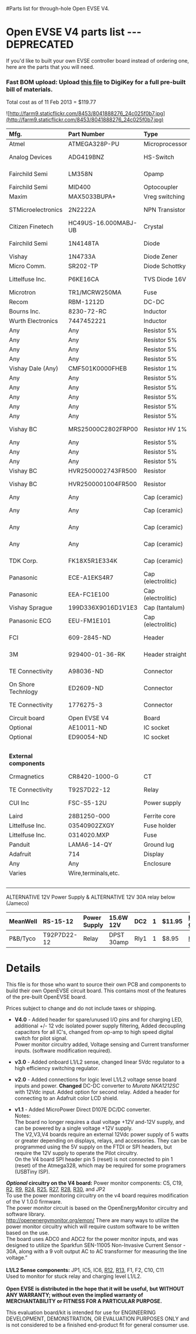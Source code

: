 #Parts list for through-hole Open EVSE V4.

# Open EVSE V4 parts list --- **DEPRECATED** #

If you'd like to built your own EVSE controller board instead of ordering one, here are the parts that you will need.
### Fast BOM upload: Upload [this file](http://code.google.com/p/open-evse/downloads/detail?name=evse-v4diy-BOM2.csv&can=2&q=) to DigiKey for a full pre-built bill of materials. ###
Total cost as of 11 Feb 2013 = $119.77

![http://farm9.staticflickr.com/8453/8041888276_24c025f0b7.jpg](http://farm9.staticflickr.com/8453/8041888276_24c025f0b7.jpg)

| **Mfg.** | **Part Number** | **Type** | **Value** | **Name** | **Qty** | **Price** | **URL** |
|:---------|:----------------|:---------|:----------|:---------|:--------|:----------|:--------|
| Atmel    | ATMEGA328P-PU   | Microprocessor | 328p-pu   | IC1      | 1       | $3.16     | http://www.digikey.com/product-detail/en/ATMEGA328P-PU |
| Analog Devices | ADG419BNZ       | HS-Switch | SPDT      | IC2      | 1       | $3.15     | http://www.digikey.com/product-detail/en/ADG419BNZ/ADG419BNZ-ND/820067 |
| Fairchild Semi | LM358N          | Opamp    | LM358     | IC4      | 1       | $0.46     | http://search.digikey.com/us/en/products/LM358N/LM358NFS-ND/458692 |
| Fairchild Semi | MID400          | Optocoupler| 8-dip     | IC5,IC6  | 2       | $4.06     | http://www.digikey.com/product-detail/en/MID400 |
| Maxim    | MAX5033BUPA+    | Vreg switching| 5V        | IC7      | 1       | $3.76     | http://www.digikey.com/product-detail/en/MAX5033BUPA%2B |
| STMicroelectronics | 2N2222A         | NPN Transistor | 2n2222    | Q2       | 1       | $1.26     | http://search.digikey.com/us/en/products/2N2222A/497-2598-ND/603623 |
| Citizen Finetech| HC49US-16.000MABJ-UB| Crystal  | 16000     | Y1       | 1       | $0.63     | http://www.digikey.com/product-detail/en/HC49US-16.000MABJ-UB/300-8499-ND/862775 |
| Fairchild Semi | 1N4148TA        | Diode    | 1N4148    | D1,D3,D4 | 3       | $0.10     | http://search.digikey.com/us/en/products/1N4148TA/1N4148TACT-ND/1532747 |
| Vishay   | 1N4733A         | Diode Zener| 5.1V 1W   | D5,D6    | 2       | $0.23     | http://www.digikey.com/product-detail/en/1N4733A-TR |
| Micro Comm.| SR202-TP        | Diode Schottky| 2A 20V DO41| D7       | 1       | $0.43     | http://www.digikey.com/product-detail/en/SR202-TP |
| Littelfuse Inc.| P6KE16CA        | TVS Diode 16V| P6KE16CA  | TVS      | 1       | $0.50     | http://search.digikey.com/us/en/products/P6KE16CA/P6KE16CALFCT-ND/407666 |
| Microtron| TR1/MCRW250MA   | Fuse     | 0.25A 250V| F1,F2    | 2       | $0.85     | http://www.digikey.com/product-detail/en/TR1%2FMCRW250MA |
| Recom    | RBM-1212D       | DC-DC    |  12v input| +/-12v42ma DC1| 1       | $6.88     | http://www.digikey.com/product-detail/en/RBM-1212D |
| Bourns Inc.| 8230-72-RC      | Inductor | 150uh     | L1,L2    | 2       | $1.66     | http://www.digikey.com/product-detail/en/8230-72-RC |
| Wurth Electronics| 7447452221      | Inductor | 220uh 1.2A| L3       | 1       | $1.47     | http://www.digikey.com/product-detail/en/7447452221 |
| Any      | Any             | Resistor 5%| 100       | [R18](https://code.google.com/p/open-evse/source/detail?r=18)| 1       | $0.09     |
| Any      | Any             | Resistor 5%| 110       | [R24](https://code.google.com/p/open-evse/source/detail?r=24)| 1       | $0.09     |
| Any      | Any             | Resistor 5%| 320       | [R2](https://code.google.com/p/open-evse/source/detail?r=2)| 1       | $0.09     |
| Any      | Any             | Resistor 5%| 330       | [R11](https://code.google.com/p/open-evse/source/detail?r=11),[R17](https://code.google.com/p/open-evse/source/detail?r=17),[R23](https://code.google.com/p/open-evse/source/detail?r=23)| 3       | $0.09     |
| Vishay Dale (Any)| CMF501K0000FHEB | Resistor 1%| 1K 1%     | [R1](https://code.google.com/p/open-evse/source/detail?r=1)| 1       | $1.04     | http://www.digikey.com/product-detail/en/CMF501K0000FHEB |
| Any      | Any             | Resistor 5%| 1k        | [R20](https://code.google.com/p/open-evse/source/detail?r=20)| 1       | $0.09     |
| Any      | Any             | Resistor 5%| 1.2k      | [R9](https://code.google.com/p/open-evse/source/detail?r=9)| 1       | $0.09     |
| Any      | Any             | Resistor 5%| 2.8k      | [R3](https://code.google.com/p/open-evse/source/detail?r=3),[R4](https://code.google.com/p/open-evse/source/detail?r=4)| 2       | $0.09     |
| Any      | Any             | Resistor 5%| 10k       | [R10](https://code.google.com/p/open-evse/source/detail?r=10),19,25,27,28,30| 6       | $0.09     |
| Any      | Any             | Resistor 5%| 20k       | [R15](https://code.google.com/p/open-evse/source/detail?r=15)| 1       | $0.09     |
| Vishay BC| MRS25000C2802FRP00| Resistor HV 1%| 28k 0.6w  | [R12](https://code.google.com/p/open-evse/source/detail?r=12),[R13](https://code.google.com/p/open-evse/source/detail?r=13)| 2       | $0.36     | http://www.digikey.com/product-detail/en/MRS25000C2802FRP00/PPC28.0KZCT-ND/594989 |
| Any      | Any             | Resistor 5%| 56k       | [R5](https://code.google.com/p/open-evse/source/detail?r=5)| 1       | $0.09     |
| Any      | Any             | Resistor 5%| 100k      | [R6](https://code.google.com/p/open-evse/source/detail?r=6),14,16| 3       | $0.09     |
| Any      | Any             | Resistor 5%| 200k      | [R7](https://code.google.com/p/open-evse/source/detail?r=7)| 1       | $0.09     |
| Vishay BC| HVR2500002743FR500| Resistor | 274k      | [R22](https://code.google.com/p/open-evse/source/detail?r=22)| 1       | $0.57     | http://www.digikey.com/product-detail/en/HVR2500002743FR500 |
| Vishay BC| HVR2500001004FR500| Resistor | 1.0M      | [R21](https://code.google.com/p/open-evse/source/detail?r=21)| 1       | $0.57     | http://www.digikey.com/product-detail/en/HVR2500001004FR500/PPCQF1.0MCT-ND/719864 |
| Any      | Any             | Cap (ceramic) | 18pf      | C1,C2    | 2       | $0.44     | http://www.digikey.com/product-detail/en/SR151A180JAR |
| Any      | Any             | Cap (ceramic) | 22pf      | C8       | 1       | $0.34     | http://www.digikey.com/product-detail/en/K220J15C0GF5TL2/BC1005CT-ND/286627|
| Any      | Any             | Cap (ceramic) | 0.1uf     | C3,4,10-15,20,21| 10      | $0.20     | http://search.digikey.com/scripts/dksearch/dksus.dll?vendor=0&keywords=+399-4266-ND |
| Any      | Any             | Cap (ceramic) | 0.33uf    | C22      | 1       | $0.46     | http://www.digikey.com/product-detail/en/SR205E334MAR/478-5733-ND/2136293|
| TDK Corp.| FK18X5R1E334K   | Cap (ceramic) | 0.33uf low esr| C6,C7    | 2       | $0.34     | http://www.digikey.com/product-detail/en/FK18X5R1E334K |
| Panasonic| ECE-A1EKS4R7    | Cap (electrolitic) | 4.7uf 25V | C5       | 1       | $0.26     | http://www.digikey.com/product-detail/en/ECE-A1EKS4R7/P974-ND/160554 |
| Panasonic | EEA-FC1E100     | Cap (electrolitic) | 10uf 25V  | C9,C19   | 2       | $0.30     | http://search.digikey.com/us/en/products/EEA-FC1E100/P11212-ND/356116 |
| Vishay Sprague| 199D336X9016D1V1E3| Cap (tantalum)| 33uf 16V  | C16      | 1       | $2.07     | http://www.digikey.com/product-detail/en/199D336X9016D1V1E3 |
| Panasonic ECG| EEU-FM1E101     | Cap (electrolitic) | 100uf 25v | C17      | 1       | $0.32     | http://www.digikey.com/product-detail/en/EEU-FM1E101 |
| FCI      | 609-2845-ND     | Header   | 2x3       | ISP1     | 1       | $0.74     | http://www.digikey.com/product-detail/en/75869-131LF/609-2845-ND/1302569 |
| 3M       | 929400-01-36-RK | Header straight| 0.1sp.    | FTDI,LCD,CT1,I/O| 1       | $1.80     | http://www.digikey.com/product-detail/en/929400-01-36-RK/929400E-01-36-ND/1093569 |
| TE Connectivity | A98036-ND       | Connector| 3.5mm 2P  | Rly1,S1/2,SP| 3       | $0.27     | http://www.digikey.com/product-detail/en/1776275-2/A98036-ND/1826899 |
| On Shore Technlogy | ED2609-ND       | Connector| 5.0mm 2P  | DCIN,PILOT| 2       | $0.35     | http://www.digikey.com/product-detail/en/OSTTC022162/ED2609-ND/614558 |
| TE Connectivity | 1776275-3       | Connector| 3.5mm 3P  | JP1      | 1       | $0.78     | http://www.digikey.com/product-detail/en/1776275-3/A98037-ND/1826900 |
| Circuit board| Open EVSE V4    | Board    | Double sided| B1       | 1       | $14.10    | http://oshpark.com |
| Optional | AE10011-ND      | IC socket| 8 pin     | IC2,4,5,6| 4       | 0.50      |         |
| Optional | ED90054-ND      | IC socket| 28 pin    | IC1      | 1       | 1.68      |         |
|          |                 |          |           |          | **Total**| **$73.16**|
| **External components** |
| Crmagnetics | CR8420-1000-G   | CT       | 1000      | CT1      | 1       | $10.65    | http://search.digikey.com/us/en/products/CR8420-1000-G/582-1018-ND/1045174 |
| TE Connectivity| T92S7D22-12     | Relay    | DPST 30amp| Rly1     | 1       | $13.87    | http://www.digikey.com/product-detail/en/T92S7D22-12 |
| CUI Inc  | FSC-S5-12U      | Power supply| 5W 12V    | DC2      | 1       | $27.32    | http://www.digikey.com/product-detail/en/FSC-S5-12U/102-1573-ND/1699037 |
| Laird    | 28B1250-000     | Ferrite core| 31x19x22mm| L4,L5    | 2       | $2.98     | http://www.digikey.com/product-detail/en/28B1250-000 |
| Littelfuse Inc.| 03540902ZXGY    | Fuse holder| 20amp 300V| FH       | 1       | $3.89     | http://www.digikey.com/product-detail/en/03540902ZXGY |
| Littelfuse Inc.| 0314020.MXP     | Fuse     | 3AG 20amp F| F3,F4    | 2       | $1.38     | http://www.digikey.com/product-detail/en/0314020.MXP |
| Panduit  | LAMA6-14-QY     | Ground lug| 6-14 AWG  | GND      | 1       | $1.50     | http://www.digikey.com/product-detail/en/LAMA6-14-QY |
| Adafruit | 714             | Display  | RGB LCD Rev| DSP(opt) | 1       | $24.95    | http://www.adafruit.com/products/714 |
| Any      | Any             | Enclosure| Case      |          | 1       | varies    | Enclosure to fit selected components (~4x4x4" to 6x8x6") |
| Varies   | Wire,terminals,etc.|          |           |          | 1       | $10.00    | Wire,terminals,fastners,standoffs,connectors,etc. (estimated) |
|          |                 |          |           | **System Total**|         | $164.46   |

ALTERNATIVE 12V Power Supply & ALTERNATIVE 12V 30A relay below (Jameco)

| MeanWell | RS-15-12  | Power Supply | 15.6W 12V | DC2 | 1 | $11.95 | http://www.jameco.com/webapp/wcs/stores/servlet/Product_10001_10001_1919051_-1?CID=GOAW&gclid=CKPiy5PqprMCFQyk4Aod5EkARQ |
|:---------|:----------|:-------------|:----------|:----|:--|:-------|:-------------------------------------------------------------------------------------------------------------------------|
| P&B/Tyco | T92P7D22-12  | Relay        | DPST 30amp | Rly1 | 1 | $8.95  |  https://www.jameco.com/webapp/wcs/stores/servlet/Product_10001_10001_2158346_-1                                         |

# Details #

This file is for those who want to source their own PCB and components to build their own OpenEVSE circuit board. This contains most of the features of the pre-built OpenEVSE board.

Prices subject to change and do not include taxes or shipping.

  * **V4.0** - Added header for spare/unused I/O pins and for charging LED, additional +/- 12 vdc isolated power supply filtering, Added decoupling capacitors for all IC's, changed from op-amp to high speed digital switch for pilot signal.<br>Power monitor circuitry added, Voltage sensing and Current transformer inputs. (software modification required).</li></ul>

<ul><li><b>v3.0</b> - Added onboard L1/L2 sense, changed linear 5Vdc regulator to a high efficiency switching regulator.</li></ul>

<ul><li><b>v2.0</b> - Added connections for logic level L1/L2 voltage sense board inputs and power. <b>Changed</b> DC-DC converter to <i>Murata NKA1212SC</i> with 12Vdc input. Added option for second relay. Added a header for connecting to an Adafruit color LCD shield.</li></ul>

<ul><li><b>v1.1</b> - Added MicroPower Direct D107E DC/DC converter.<br>
Notes:<br>
The board no longer requires a dual voltage +12V and-12V supply, and can be powered by a single voltage +12V supply.<br>
The V2,V3,V4 boards require an external 12Vdc power supply of 5 watts or greater depending on displays, relays, and accessories. They can be programmed using the 5V supply on the FTDI or SPI headers, but require the 12V supply to operate the Pilot circuitry.<br>
On the V4 board SPI header pin 5 (reset) is not connected to pin 1 (reset) of the Atmega328, which may be required for some programers (USBTiny ISP).</li></ul>

<b><i>Optional</i> circuitry on the V4 board:</b>
Power monitor components: C5, C19, <a href='https://code.google.com/p/open-evse/source/detail?r=2'>R2</a>, <a href='https://code.google.com/p/open-evse/source/detail?r=9'>R9</a>, <a href='https://code.google.com/p/open-evse/source/detail?r=24'>R24</a>, <a href='https://code.google.com/p/open-evse/source/detail?r=25'>R25</a>, <a href='https://code.google.com/p/open-evse/source/detail?r=27'>R27</a>, <a href='https://code.google.com/p/open-evse/source/detail?r=28'>R28</a>, <a href='https://code.google.com/p/open-evse/source/detail?r=30'>R30</a>, and JP2<br>
To use the power monitoring circuitry on the v4 board requires modification of the V 1.0.0 firmware.<br>
The power monitor circuit is based on the OpenEnergyMonitor circuitry and software library.<br>
<a href='http://openenergymonitor.org/emon/'>http://openenergymonitor.org/emon/</a>
There are many ways to utilize the power monitor circuitry which will require custom software to be written based on the use.<br>
The board uses ADC0 and ADC2 for the power monitor inputs, and was designed to utilize the Sparkfun SEN-11005 Non-Invasive Current Sensor - 30A, along with a 9 volt output AC to AC transformer for measuring the line voltage.”<br>
<br>
<b>L1/L2 Sense components:</b> JP1, IC5, IC6, <a href='https://code.google.com/p/open-evse/source/detail?r=12'>R12</a>, <a href='https://code.google.com/p/open-evse/source/detail?r=13'>R13</a>, F1, F2, C10, C11<br>
Used to monitor for stuck relay and charging level L1/L2.<br>
<br>
<b>Open EVSE is distributed in the hope that it will be useful,</b>
<b>but WITHOUT ANY WARRANTY; without even the implied warranty of</b>
<b>MERCHANTABILITY or FITNESS FOR A PARTICULAR PURPOSE.</b>

This evaluation board/kit is intended for use for ENGINEERING DEVELOPMENT, DEMONSTRATION, OR EVALUATION PURPOSES ONLY and is not considered to be a finished end-product fit for general consumer use.<br>
